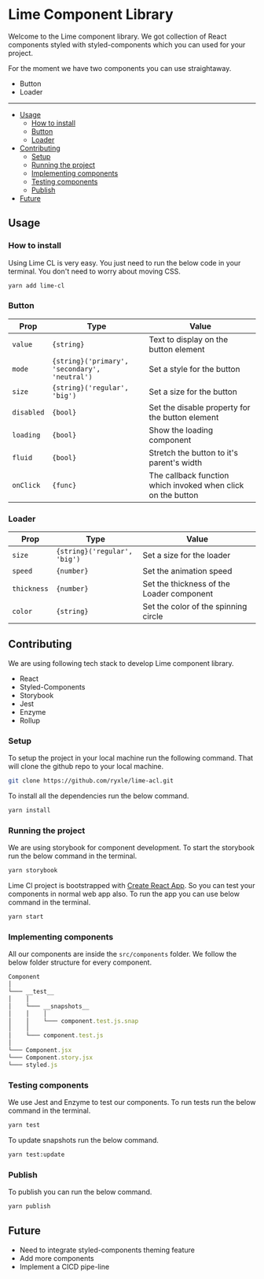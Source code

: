 # Lime Component Library

Welcome to the Lime component library. We got collection of React components styled with styled-components which you can used for your project.

For the moment we have two components you can use straightaway.

- Button
- Loader

---

- [Usage](#usage)
  - [How to install](#how-to-install)
  - [Button](#button)
  - [Loader](#loader)
- [Contributing](#contributing)
  - [Setup](#setup)
  - [Running the project](#running-the-project)
  - [Implementing components](#implementing-components)
  - [Testing components](#testing-components)
  - [Publish](#publish)
- [Future](#future)

## Usage

### How to install

Using Lime CL is very easy. You just need to run the below code in your terminal. You don't need to worry about moving CSS.

``` bash
yarn add lime-cl
```

### Button

| Prop | Type | Value |
| ---- | ---- | ----- |
| `value` | `{string}` | Text to display on the button element
| `mode` | `{string}('primary', 'secondary', 'neutral')` | Set a style for the button
| `size` | `{string}('regular', 'big')` | Set a size for the button
| `disabled` | `{bool}` | Set the disable property for the button element
| `loading` | `{bool}` | Show the loading component
| `fluid` | `{bool}` | Stretch the button to it's parent's width
| `onClick` | `{func}` | The callback function which invoked when click on the button

### Loader

| Prop | Type | Value |
| ---- | ---- | ----- |
| `size` | `{string}('regular', 'big')` | Set a size for the loader
| `speed` | `{number}` | Set the animation speed
| `thickness` | `{number}` | Set the thickness of the Loader component
| `color` | `{string}` | Set the color of the spinning circle

## Contributing

We are using following tech stack to develop Lime component library.

- React
- Styled-Components
- Storybook
- Jest
- Enzyme
- Rollup


### Setup

To setup the project in your local machine run the following command. That will clone the github repo to your local machine.

``` bash
git clone https://github.com/ryxle/lime-acl.git
```

To install all the dependencies run the below command.

``` bash
yarn install
```

### Running the project

We are using storybook for component development. To start the storybook run the below command in the terminal.

``` bash
yarn storybook
```

Lime Cl project is bootstrapped with [Create React App](https://github.com/facebook/create-react-app). So you can test your components in normal web app also. To run the app you can use below command in the terminal.

``` bash
yarn start
```

### Implementing components

All our components are inside the `src/components` folder. We follow the below folder structure for every component.

``` javascript
Component
│
└─── __test__
│    │
│    └─── __snapshots__
│    │    │
│    │    └─── component.test.js.snap
│    │
│    └─── component.test.js
│
└─── Component.jsx
└─── Component.story.jsx
└─── styled.js
```

### Testing components

We use Jest and Enzyme to test our components. To run tests run the below command in the terminal.

``` bash
yarn test
```

To update snapshots run the below command.

``` bash
yarn test:update
```

### Publish

To publish you can run the below command.

``` bash
yarn publish
```

## Future

- Need to integrate styled-components theming feature
- Add more components
- Implement a CICD pipe-line
